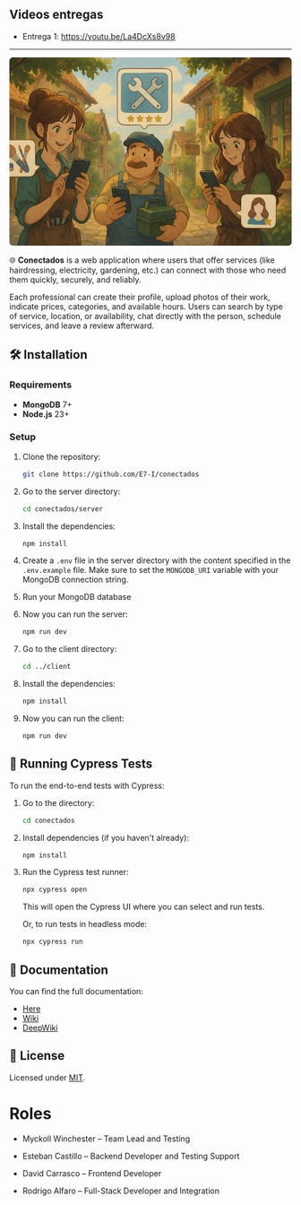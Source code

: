 ## Videos entregas

- Entrega 1: https://youtu.be/La4DcXs8v98

---

<div align="center">
    <img alt="Conectados hero image" src="./assets/hero.webp" />
</div>

🌐 **Conectados** is a web application where users that offer services (like hairdressing, electricity, gardening, etc.) can connect with those who need them quickly, securely, and reliably.

Each professional can create their profile, upload photos of their work, indicate prices, categories, and available hours. Users can search by type of service, location, or availability, chat directly with the person, schedule services, and leave a review afterward.

## 🛠️ Installation

### Requirements

- **MongoDB** 7+
- **Node.js** 23+

### Setup

1. Clone the repository:
    ```bash
    git clone https://github.com/E7-I/conectados
    ```

2. Go to the server directory:
    ```bash
    cd conectados/server
    ```

3. Install the dependencies:
    ```bash
    npm install
    ```

4. Create a `.env` file in the server directory with the content specified in the `.env.example` file. Make sure to set the `MONGODB_URI` variable with your MongoDB connection string.

5. Run your MongoDB database

5. Now you can run the server:
    ```bash
    npm run dev
    ```

6. Go to the client directory:
    ```bash
    cd ../client
    ```

7. Install the dependencies:
    ```bash
    npm install
    ```

8. Now you can run the client:
    ```bash
    npm run dev
    ```

## 🧪 Running Cypress Tests

To run the end-to-end tests with Cypress:

1. Go to the directory:
    ```bash
    cd conectados
    ```
2. Install dependencies (if you haven't already):
    ```bash
    npm install
    ```
3. Run the Cypress test runner:
    ```bash
    npx cypress open
    ```
   This will open the Cypress UI where you can select and run tests.

   Or, to run tests in headless mode:
    ```bash
    npx cypress run
    ```

## 📄 Documentation

You can find the full documentation:
-  [Here](https://github.com/E7-I/conectados/blob/main/docs/docs.md)
- [Wiki](https://github.com/E7-I/conectados/wiki/Endpoints)
- [DeepWiki](https://deepwiki.com/E7-I/conectados/1-overview)

## 📑 License

Licensed under [MIT](./LICENSE).

# Roles
- Myckoll Winchester – Team Lead and Testing 

- Esteban Castillo – Backend Developer and Testing Support

- David Carrasco – Frontend Developer

- Rodrigo Alfaro – Full-Stack Developer and Integration
